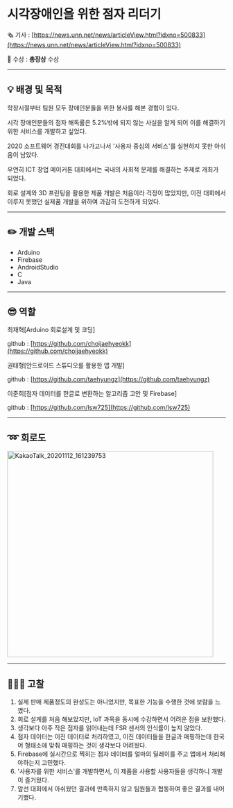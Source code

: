 # 시각장애인을 위한 점자 리더기

🗞 기사 : [https://news.unn.net/news/articleView.html?idxno=500833](https://news.unn.net/news/articleView.html?idxno=500833)

🥇 수상 : **총장상** 수상

---

## 💡 배경 및 목적

학창시절부터 팀원 모두 장애인분들을 위한 봉사를 해본 경험이 있다. 

시각 장애인분들의 점자 해독률은 5.2%밖에 되지 않는 사실을 알게 되어 이를 해결하기 위한 서비스를 개발하고 싶었다.

2020 소프트웨어 경진대회를 나가고나서 '사용자 중심의 서비스'를 실현하지 못한 아쉬움이 남았다.

우연히 ICT 창업 메이커톤 대회에서는 국내의 사회적 문제를 해결하는 주제로 개최가 되었다.

회로 설계와 3D 프린팅을 활용한 제품 개발은 처음이라 걱정이 많았지만, 이전 대회에서 이루지 못했던 실제품 개발을 위하여 과감히 도전하게 되었다.

---

## ✏️ 개발 스택

- Arduino
- Firebase
- AndroidStudio
- C
- Java

---

## 😎 역할

최재혁[Arduino 회로설계 및 코딩]

github : [https://github.com/choijaehyeokk](https://github.com/choijaehyeokk)

권태형[안드로이드 스튜디오를 활용한 앱 개발]

github : [https://github.com/taehyungz](https://github.com/taehyungz)

이준희[점자 데이터를 한글로 변환하는 알고리즘 고안 및 Firebase]

github : [https://github.com/lsw725](https://github.com/lsw725)

---

## ➿ 회로도

<img width="475" alt="KakaoTalk_20201112_161239753" src="https://user-images.githubusercontent.com/57403237/126178703-d7398807-19db-4565-9462-926d8edc0143.png">


---

## 👨🏻‍💻 고찰

1. 실제 판매 제품정도의 완성도는 아니었지만, 목표한 기능을 수행한 것에 보람을 느꼈다.
2. 회로 설계를 처음 해보았지만, IoT 과목을 동시에 수강하면서 어려운 점을 보완했다.
3. 생각보다 아주 작은 점자를 읽어내는데 FSR 센서의 인식률이 높지 않았다.
4. 점자 데이터는 이진 데이터로 처리하였고, 이진 데이터들을 한글과 매핑하는데 한국어 형태소에 맞춰 매핑하는 것이 생각보다 어려웠다.
5. Firebase에 실시간으로 찍히는 점자 데이터를 얼마의 딜레이를 주고 앱에서 처리해야하는지 고민했다.
6. '사용자를 위한 서비스'를 개발하면서, 이 제품을 사용할 사용자들을 생각하니 개발이 즐거웠다.
7. 앞선 대회에서 아쉬웠던 결과에 만족하지 않고 팀원들과 협동하여 좋은 결과를 내어 기뻤다.
